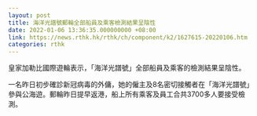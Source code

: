 ```yaml
---
layout: post
title: 海洋光譜號郵輪全部船員及乘客檢測結果呈陰性
date: 2022-01-06 13:36:35.000000000 +08:00
link: https://news.rthk.hk/rthk/ch/component/k2/1627615-20220106.htm
categories: rthk
---
```


皇家加勒比國際遊輪表示，「海洋光譜號」全部船員及乘客的檢測結果呈陰性。

一名昨日初步確診新冠病毒的外傭，她的僱主及8名密切接觸者在「海洋光譜號」參與公海遊。郵輪昨日提早返港，船上所有乘客及員工合共3700多人要接受檢測。
